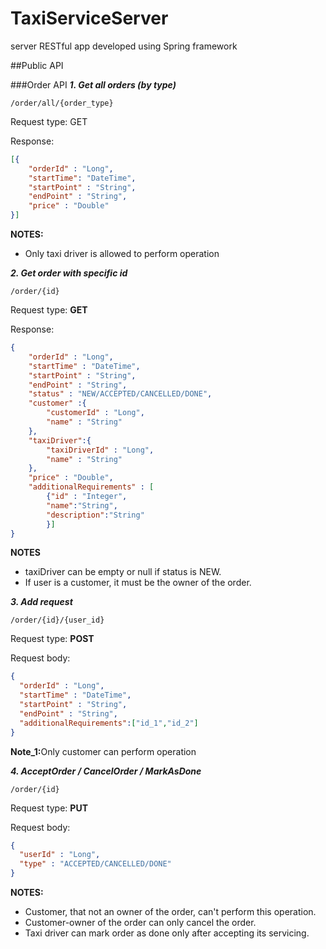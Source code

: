 # TaxiServiceServer
server RESTful app developed using Spring framework

##Public API

###Order API
**_1. Get all orders (by type)_**
```
/order/all/{order_type}
```
Request type: GET
<p>Response:</p>

```json
[{
    "orderId" : "Long",
    "startTime": "DateTime",
    "startPoint" : "String",
    "endPoint" : "String",
    "price" : "Double"
}]
```
**NOTES:**
* Only taxi driver is allowed to perform operation

**_2. Get order with specific id_**
```
/order/{id}
```
Request type: **GET**
<p>Response:</p>

```json
{
    "orderId" : "Long",
    "startTime" : "DateTime",
    "startPoint" : "String",
    "endPoint" : "String",
    "status" : "NEW/ACCEPTED/CANCELLED/DONE",
    "customer" :{
        "customerId" : "Long",
        "name" : "String"
    },
    "taxiDriver":{
        "taxiDriverId" : "Long",
        "name" : "String"
    },
    "price" : "Double",
    "additionalRequirements" : [
        {"id" : "Integer",
        "name":"String",
        "description":"String"
        }]
}
```
**NOTES**
* taxiDriver can be empty or null if status is NEW.
* If user is a customer, it must be the owner of the order. 

**_3. Add request_**
```
/order/{id}/{user_id}
```
Request type: **POST**
<p>Request body:</p>

```json
{
  "orderId" : "Long",
  "startTime" : "DateTime",
  "startPoint" : "String",
  "endPoint" : "String",
  "additionalRequirements":["id_1","id_2"]
}
```
<b>Note_1:</b>Only customer can perform operation

**_4. AcceptOrder / CancelOrder / MarkAsDone_**
```
/order/{id}
```
Request type: **PUT**
<p>Request body:</p>

```json
{
  "userId" : "Long",
  "type" : "ACCEPTED/CANCELLED/DONE"
}
```
**NOTES:**
* Customer, that not an owner of the order, can't perform this operation.
* Customer-owner of the order can only cancel the order.
* Taxi driver can mark order as done only after accepting its servicing.